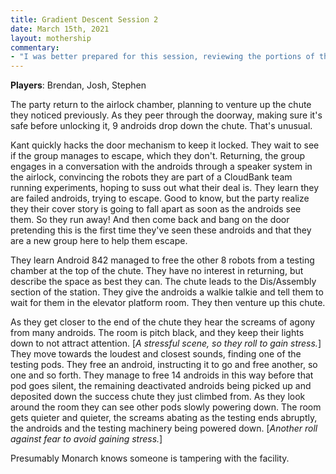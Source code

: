 ```yaml
---
title: Gradient Descent Session 2
date: March 15th, 2021
layout: mothership
commentary:
- "I was better prepared for this session, reviewing the portions of the space station the players should have been able to reach quickly and making some summary notes for myself. This made running the game feel smoother. The entire session came about because of the random encounter with the failed androids. Love it."
---
```


**Players**: Brendan, Josh, Stephen

The party return to the airlock chamber, planning to venture up the chute they noticed previously.  As they peer through the doorway, making sure it's safe before unlocking it, 9 androids drop down the chute. That's unusual. 

Kant quickly hacks the door mechanism to keep it locked. They wait to see if the group manages to escape, which they don't. Returning, the group engages in a conversation with the androids through a speaker system in the airlock, convincing the robots they are part of a CloudBank team running experiments, hoping to suss out what their deal is. They learn they are failed androids, trying to escape. Good to know, but the party realize they their cover story is going to fall apart as soon as the androids see them. So they run away! And then come back and bang on the door pretending this is the first time they've seen these androids and that they are a new group here to help them escape.

They learn Android 842 managed to free the other 8 robots from a testing chamber at the top of the chute. They have no interest in returning, but describe the space as best they can. The chute leads to the Dis/Assembly section of the station. They give the androids a walkie talkie and tell them to wait for them in the elevator platform room. They then venture up this chute.

As they get closer to the end of the chute they hear the screams of agony from many androids. The room is pitch black, and they keep their lights down to not attract attention. [_A stressful scene, so they roll to gain stress._] They move towards the loudest and closest sounds, finding one of the testing pods. They free an android, instructing it to go and free another, so one and so forth. They manage to free 14 androids in this way before that pod goes silent, the remaining deactivated androids being picked up and deposited down the success chute they just climbed from. As they look around the room they can see other pods slowly powering down. The room gets quieter and quieter, the screams abating as the testing ends abruptly, the androids and the testing machinery being powered down. [_Another roll against fear to avoid gaining stress._]

Presumably Monarch knows someone is tampering with the facility.